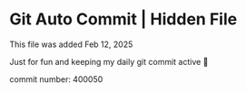 # Git Auto Commit | Hidden File

This file was added Feb 12, 2025

Just for fun and keeping my daily git commit active 🤪

commit number: 400050
